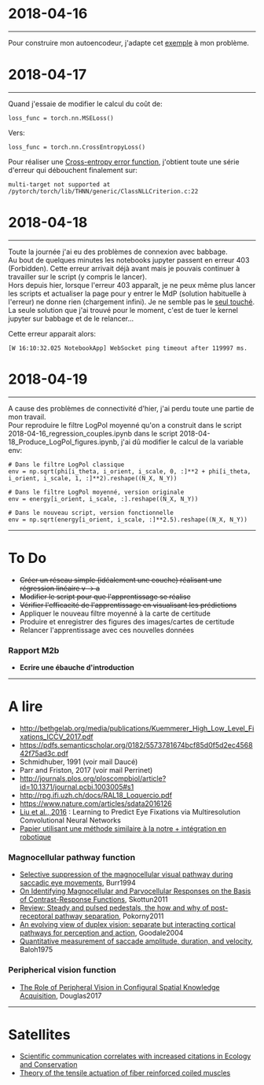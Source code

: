 # 2018-04-16
---
Pour construire mon autoencodeur, j'adapte cet [exemple](https://github.com/MorvanZhou/PyTorch-Tutorial/blob/master/tutorial-contents/404_autoencoder.py) à mon problème.

# 2018-04-17
---
Quand j'essaie de modifier le calcul du coût de:

    loss_func = torch.nn.MSELoss()
    
Vers: 

    loss_func = torch.nn.CrossEntropyLoss()
 
Pour réaliser une [Cross-entropy error function](https://en.wikipedia.org/wiki/Cross_entropy#Cross-entropy_error_function_and_logistic_regression), j'obtient toute une série d'erreur qui débouchent finalement sur:

    multi-target not supported at /pytorch/torch/lib/THNN/generic/ClassNLLCriterion.c:22
 
# 2018-04-18
---
Toute la journée j'ai eu des problèmes de connexion avec babbage.  
Au bout de quelques minutes les notebooks jupyter passent en erreur 403 (Forbidden). Cette erreur arrivait déjà avant mais je pouvais continuer à travailler sur le script (y compris le lancer).   
Hors depuis hier, lorsque l'erreur 403 apparaît, je ne peux même plus lancer les scripts et actualiser la page pour y entrer le MdP (solution habituelle à l'erreur) ne donne rien (chargement infini). Je ne semble pas le [seul touché](https://github.com/jupyter/notebook/issues/1845). 
La seule solution que j'ai trouvé pour le moment, c'est de tuer le kernel jupyter sur babbage et de le relancer...  

Cette erreur apparait alors: 

    [W 16:10:32.025 NotebookApp] WebSocket ping timeout after 119997 ms.
    
# 2018-04-19
---
A cause des problèmes de connectivité d'hier, j'ai perdu toute une partie de mon travail.  
Pour reproduire le filtre LogPol moyenné qu'on a construit dans le script 2018-04-16_regression_couples.ipynb dans le script 2018-04-18_Produce_LogPol_figures.ipynb, j'ai dû modifier le calcul de la variable env:

    # Dans le filtre LogPol classique
    env = np.sqrt(phi[i_theta, i_orient, i_scale, 0, :]**2 + phi[i_theta, i_orient, i_scale, 1, :]**2).reshape((N_X, N_Y))
    
    # Dans le filtre LogPol moyenné, version originale
    env = energy[i_orient, i_scale, :].reshape((N_X, N_Y))
    
    # Dans le nouveau script, version fonctionnelle
    env = np.sqrt(energy[i_orient, i_scale, :]**2.5).reshape((N_X, N_Y))


---
# To Do
+ ~~Créer un réseau simple (idéalement une couche) réalisant une régression linéaire v -> a~~
+ ~~Modifier le script pour que l'apprentissage se réalise~~
+ ~~Vérifier l'efficacité de l'apprentissage en visualisant les prédictions~~
+ Appliquer le nouveau filtre moyenné à la carte de certitude
+ Produire et enregistrer des figures des images/cartes de certitude
+ Relancer l'apprentissage avec ces nouvelles données
### Rapport M2b
+ **Ecrire une ébauche d'introduction**

---
# A lire
+ http://bethgelab.org/media/publications/Kuemmerer_High_Low_Level_Fixations_ICCV_2017.pdf
+ https://pdfs.semanticscholar.org/0182/5573781674bcf85d0f5d2ec456842f75ad3c.pdf
+ Schmidhuber, 1991 (voir mail Daucé)
+ Parr and Friston, 2017 (voir mail Perrinet)
+ http://journals.plos.org/ploscompbiol/article?id=10.1371/journal.pcbi.1003005#s1
+ http://rpg.ifi.uzh.ch/docs/RAL18_Loquercio.pdf
+ https://www.nature.com/articles/sdata2016126
+ [Liu et al., 2016](http://ieeexplore.ieee.org/document/7762165/?reload=true) : Learning to Predict Eye Fixations via Multiresolution Convolutional Neural Networks
+ [Papier utilisant une méthode similaire à la notre + intégration en robotique](https://www.researchgate.net/publication/220934961_Fast_Object_Detection_with_Foveated_Imaging_and_Virtual_Saccades_on_Resource_Limited_Robots)
### Magnocellular pathway function  
+ [Selective suppression of the magnocellular visual pathway during saccadic eye movements](http://www.nature.com.lama.univ-amu.fr/articles/371511a0), Burr1994
+ [On Identifying Magnocellular and Parvocellular Responses on the Basis of Contrast-Response Functions](https://www.ncbi.nlm.nih.gov/pmc/articles/PMC3004196/), Skottun2011
+ [Review: Steady and pulsed pedestals, the how and why of post-receptoral pathway separation](http://jov.arvojournals.org/article.aspx?articleid=2191890), Pokorny2011
+ [An evolving view of duplex vision: separate but interacting cortical pathways for perception and action](http://www.sciencedirect.com/science/article/pii/S0959438804000340?via%3Dihub), Goodale2004
+ [Quantitative measurement of saccade amplitude, duration, and velocity](http://n.neurology.org/content/25/11/1065), Baloh1975
### Peripherical vision function
+ [The Role of Peripheral Vision in Configural Spatial Knowledge Acquisition](https://etd.ohiolink.edu/pg_10?0::NO:10:P10_ACCESSION_NUM:wright1496188017928082), Douglas2017

---
# Satellites
+ [Scientific communication correlates with increased citations in Ecology and Conservation](https://peerj.com/articles/4564/)
+ [Theory of the tensile actuation of fiber reinforced coiled muscles](http://iopscience.iop.org/article/10.1088/1361-665X/aab52b)